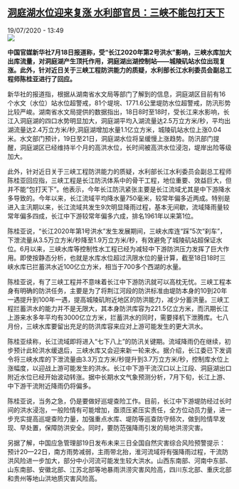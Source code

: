 <!--1595174182000-->
[洞庭湖水位迎来复涨 水利部官员：三峡不能包打天下](http://www.rfi.fr//cn/%E4%B8%AD%E5%9B%BD/20200719-%E6%B4%9E%E5%BA%AD%E6%B9%96%E6%B0%B4%E4%BD%8D%E8%BF%8E%E6%9D%A5%E5%A4%8D%E6%B6%A8-%E6%B0%B4%E5%88%A9%E9%83%A8%E5%AE%98%E5%91%98-%E4%B8%89%E5%B3%A1%E4%B8%8D%E8%83%BD%E5%8C%85%E6%89%93%E5%A4%A9%E4%B8%8B)
------

<div>19/07/2020 - 13:49</div><img src="https://s.rfi.fr/media/display/de356936-c9b4-11ea-bb07-005056a98db9/w:310/p:16x9/17357445.png"><p><strong>中国官媒新华社7月18日报道称，受“长江2020年第2号洪水”影响，三峡水库加大出库流量，对洞庭湖产生顶托作用，洞庭湖出湖控制站——城陵矶站水位出现复涨。此外，针对近日关于三峡工程防洪能力的质疑，水利部长江水利委员会副总工程师陈桂亚进行了回应。</strong></p><div class="t-content__body u-clearfix"><div class="m-interstitial"></div><p>新华社的报道指，根据从湖南省水文局等部门了解到的信息，洞庭湖区目前有16个水文（水位）站水位超警戒，81个堤垸、1771.6公里堤防水位超警戒，防汛形势比较严峻。湖南省水文局提供的数据指出，18日8时至18时，受长江来水影响，长江入洞庭湖的四口水势明显加大，洞庭湖平均入湖流量达2.5万立方米/秒，平均出湖流量达2.4万立方米/秒,洞庭湖增加水量1.1亿立方米，城陵矶站水位上涨0.04米。水文部门预计，19日至21日，洞庭湖水位将呈缓慢上涨趋势。防汛部门提醒，洞庭湖区已经维持半个月的高洪水位，长时间被高洪水位浸泡，堤岸出险等级加大。</p><p>此外，针对近日关于三峡工程防洪能力的质疑，水利部长江水利委员会副总工程师陈桂亚回应指，三峡工程是长江防汛体系中的骨干工程，地位重要、效益巨大，但并不能“包打天下”。他表示，今年长江防汛紧张主要是长江流域尤其是中下游降水多导致的。今年以来，长江流域平均降水量750毫米，较常年偏多近两成。特别是进入主汛期以来，长江流域共发生9次明显降雨过程，基本无间歇，流域降雨量较常年偏多四成，长江中下游较常年偏多六成，排名1961年以来第1位。</p><p>陈桂亚说，“长江2020年第1号洪水”发生发展期间，三峡水库连“踩”5次“刹车”，下泄流量从3.5万立方米/秒降至1.9万立方米/秒，有效避免了城陵矶站超保证水位。6月以来，三峡水库等控制性水工程已经为减轻中下游防洪压力发挥了巨大作用。即使按静态分析，也就是水库水位超过汛限水位的量计算，截至18日18时三峡水库已拦蓄洪水近100亿立方米，相当于700多个西湖的水量。</p><p>陈桂亚说，有了三峡工程并不意味着长江中下游防汛就可以高枕无忧。三峡工程本身有明确的防洪任务，主要是为了将荆江河段的防洪标准由堤防本身的10到20年一遇提升到100年一遇，提高城陵矶附近地区的防洪能力，减少分蓄洪量。三峡工程拦蓄洪水的能力并不是无限大，其本身防洪库容为221.5亿立方米，而汛期长江上游来水多年平均有3000亿立方米，拦蓄洪水的同时，需要择机下泄腾库。七八月份，三峡水库要留出充足的防洪库容来应对上游可能发生的更大洪水。</p><p>陈桂亚续称，长江流域即将进入“七下八上”的防汛关键期。流域降雨仍在继续，初步预计此轮洪水缓退后，三峡水库又会迎来新一轮来水。据介绍，长江委已下发调令将三峡水库的下泄流量由3.3万立方米/秒提升到3.7万立方米/秒，控制库水位上涨幅度，以迎战上游可能发生的洪水。长江中下游干流汉口以上江段、洞庭湖出口附近水位已经开始波动转涨。据中长期水文气象预测分析，7月下旬，长江上游、中下游干流附近降雨仍将偏多。</p><p>陈桂亚说，当务之急，仍是要做好巡堤查险工作。目前，长江中下游堤防经过长时间的洪水浸泡，一般险情有可能增加，亟须压紧压实责任，全方位动员力量，进一步充实提高巡堤查险力量，加强重点水库、堤防等巡查防守频次，做到险情早发现、早处置，保障防洪安全。同时，要防范强降雨引发的局地洪涝灾害。</p><p>另据了解，中国应急管理部19日发布未来三日全国自然灾害综合风险预警提示：预计20—22日，南方雨势减弱，主雨带北抬，淮河流域将有强降雨过程，干流防洪风险进一步加大，部分中小河流可能发生较大洪水。山西东南部、河南中东部、山东南部、安徽北部、江苏北部等地暴雨洪涝灾害风险高，四川东北部、重庆北部和贵州等地山洪地质灾害风险高。</p><div class="o-self-promo o-self-promo--nl o-self-promo--hidden" data-selfpromo-newsletter></div><div class="o-self-promo o-self-promo--app o-self-promo--hidden" data-selfpromo-app></div></div>
